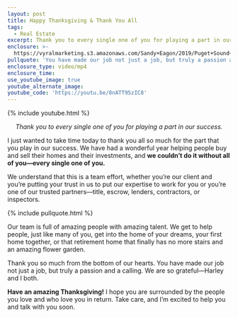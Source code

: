 ```yaml
---
layout: post
title: Happy Thanksgiving & Thank You All
tags:
  - Real Estate
excerpt: Thank you to every single one of you for playing a part in our success.
enclosure: >-
  https://vyralmarketing.s3.amazonaws.com/Sandy+Eagon/2019/Puget+Sound+Real+Estate+Agent-+Happy+Thanksgiving.mp4
pullquote: 'You have made our job not just a job, but truly a passion and a calling.'
enclosure_type: video/mp4
enclosure_time:
use_youtube_image: true
youtube_alternate_image:
youtube_code: 'https://youtu.be/8nATT95zIC8'
---
```


{% include youtube.html %}

<p style="text-align: center;"><em>Thank you to every single one of you for playing a part in our success.</em></p>

I just wanted to take time today to thank you all so much for the part that you play in our success. We have had a wonderful year helping people buy and sell their homes and their investments, and **we couldn’t do it without all of you—every single one of you.**

We understand that this is a team effort, whether you’re our client and you’re putting your trust in us to put our expertise to work for you or you’re one of our trusted partners—title, escrow, lenders, contractors, or inspectors.

{% include pullquote.html %}

Our team is full of amazing people with amazing talent. We get to help people, just like many of you, get into the home of your dreams, your first home together, or that retirement home that finally has no more stairs and an amazing flower garden.

Thank you so much from the bottom of our hearts. You have made our job not just a job, but truly a passion and a calling. We are so grateful—Harley and I both.

**Have an amazing Thanksgiving\!** I hope you are surrounded by the people you love and who love you in return. Take care, and I’m excited to help you and talk with you soon.
